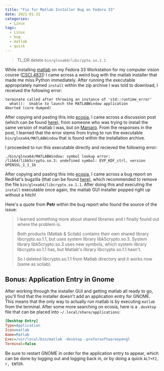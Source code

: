 ```yaml
---
title: "Fix for Matlab Installer Bug on Fedora 33"
date: 2021-01-31
categories:
  - Linux
tags:
  - Linux
  - bug
  - matlab
  - quick
---
```


> TL;DR delete ``bin/glnxa64/libcrypto.so.1.1``
 
While installing [matlab](https://www.mathworks.com/products/matlab.html) on my Fedora 33 Workstation for my computer vision course ([CSCI 4831](https://experts.colorado.edu/display/coursename_207678)) I came across a weird bug with the matlab installer that made me miss Python immediately. After running the executable appropriately named ``install`` within the zip archive I was told to download, I received the following error:

```
terminate called after throwing an instance of 'std::runtime_error'
  what():  Unable to launch the MATLABWindow application
Aborted (core dumped)
```

After copying and pasting this into [ecosia](https://ecosia.org), I came across a discussion post (which can be found [here](https://www.mathworks.com/matlabcentral/answers/513449-what-unable-to-launch-the-matlabwindow-application-during-installation)), from someone who was trying to install the same version of matlab I was, but on [Manjaro](https://manjaro.org/). From the responses in the post, I learned that the error stems from trying to run the executable ``bin/glnxa64/MATLABWindow`` that is found within the installation archive.

I proceeded to run this executable directly and recieved the following error:

```
./bin/glnxa64/MATLABWindow: symbol lookup error: /lib64/libk5crypto.so.3: undefined symbol: EVP_KDF_ctrl, version OPENSSL_1_1_1b
```

After copying and pasting this into [ecosia](https://ecosia.org), I came across a bug report on RedHat's bugzilla (that can be found [here](https://bugzilla.redhat.com/show_bug.cgi?id=1829790)), which recommended to remove the file ``bin/glnxa64/libcrypto.so.1.1``. After doing this and executing the ``install`` executable once again, the matlab GUI installer popped right up without a hitch!

Here's a quote from **Petr** within the bug report who found the source of the issue:

> I learned something more about shared libraries and I finally found out where the problem is.
>
> Both products (Matlab & Scilab) contains their own shared library libcrypto.so.1.1, but uses system library libk5crypto.so.3.
> System library libk5crypto.so.3 uses new symbols, which system library libcrypto.so.1.1 has, but Matlab's library libcrypto.so.1.1 hasn't.
>
> So I deleted libcrypto.so.1.1 from Matlab directory and it works now (same as scilab).

## Bonus: Application Entry in Gnome

After working through the installer GUI and getting matlab all ready to go, you'll find that the installer doesn't add an application entry for GNOME. This means that the only way to actually run matlab is by executing ``matlab`` from the terminal. After some more searching on ecosia, here is a ``.desktop`` file that can be placed into ``~/.local/share/applications``:

```ini
[Desktop Entry]
Type=Application
Icon=matlab
Name=Matlab
Exec=/usr/local/bin/matlab -desktop -prefersoftwareopengl
Terminal=false
```

Be sure to restart GNOME in order for the application entry to appear, which can be done by logging out and logging back in, or by doing a quick ``ALT+F2, r, ENTER``.
